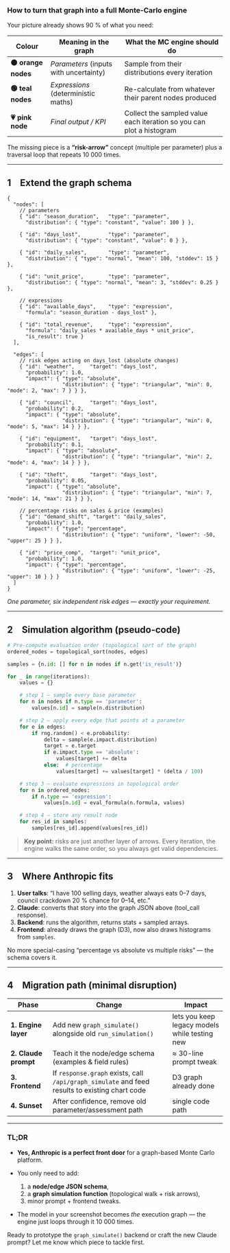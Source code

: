 ### How to turn **that graph** into a full Monte-Carlo engine

Your picture already shows 90 % of what you need:

| Colour              | Meaning in the graph                   | What the MC engine should do                                         |
| ------------------- | -------------------------------------- | -------------------------------------------------------------------- |
| **🟠 orange nodes** | *Parameters* (inputs with uncertainty) | Sample from their distributions every iteration                      |
| **🟢 teal nodes**   | *Expressions* (deterministic maths)    | Re-calculate from whatever their parent nodes produced               |
| **💗 pink node**    | *Final output / KPI*                   | Collect the sampled value each iteration so you can plot a histogram |

The missing piece is a **“risk-arrow”** concept (multiple per parameter) plus a traversal loop that repeats 10 000 times.

---

## 1 Extend the graph schema

```jsonc
{
  "nodes": [
    // parameters
    { "id": "season_duration",   "type": "parameter",
      "distribution": { "type": "constant", "value": 100 } },

    { "id": "days_lost",         "type": "parameter",
      "distribution": { "type": "constant", "value": 0 } },

    { "id": "daily_sales",       "type": "parameter",
      "distribution": { "type": "normal", "mean": 100, "stddev": 15 } },

    { "id": "unit_price",        "type": "parameter",
      "distribution": { "type": "normal", "mean": 3, "stddev": 0.25 } },

    // expressions
    { "id": "available_days",    "type": "expression",
      "formula": "season_duration - days_lost" },

    { "id": "total_revenue",     "type": "expression",
      "formula": "daily_sales * available_days * unit_price",
      "is_result": true }
  ],

  "edges": [
    // risk edges acting on days_lost (absolute changes)
    { "id": "weather",     "target": "days_lost",
      "probability": 1.0,
      "impact": { "type": "absolute",
                  "distribution": { "type": "triangular", "min": 0, "mode": 2, "max": 7 } } },

    { "id": "council",     "target": "days_lost",
      "probability": 0.2,
      "impact": { "type": "absolute",
                  "distribution": { "type": "triangular", "min": 0, "mode": 5, "max": 14 } } },

    { "id": "equipment",   "target": "days_lost",
      "probability": 0.1,
      "impact": { "type": "absolute",
                  "distribution": { "type": "triangular", "min": 2, "mode": 4, "max": 14 } } },

    { "id": "theft",       "target": "days_lost",
      "probability": 0.05,
      "impact": { "type": "absolute",
                  "distribution": { "type": "triangular", "min": 7, "mode": 14, "max": 21 } } },

    // percentage risks on sales & price (examples)
    { "id": "demand_shift", "target": "daily_sales",
      "probability": 1.0,
      "impact": { "type": "percentage",
                  "distribution": { "type": "uniform", "lower": -50, "upper": 25 } } },

    { "id": "price_comp",  "target": "unit_price",
      "probability": 1.0,
      "impact": { "type": "percentage",
                  "distribution": { "type": "uniform", "lower": -25, "upper": 10 } } }
  ]
}
```

*One parameter, six independent risk edges ― exactly your requirement.*

---

## 2 Simulation algorithm (pseudo-code)

```python
# Pre-compute evaluation order (topological sort of the graph)
ordered_nodes = topological_sort(nodes, edges)

samples = {n.id: [] for n in nodes if n.get('is_result')}

for _ in range(iterations):
    values = {}

    # step 1 – sample every base parameter
    for n in nodes if n.type == 'parameter':
        values[n.id] = sample(n.distribution)

    # step 2 – apply every edge that points at a parameter
    for e in edges:
        if rng.random() < e.probability:
            delta = sample(e.impact.distribution)
            target = e.target
            if e.impact.type == 'absolute':
                values[target] += delta
            else:  # percentage
                values[target] += values[target] * (delta / 100)

    # step 3 – evaluate expressions in topological order
    for n in ordered_nodes:
        if n.type == 'expression':
            values[n.id] = eval_formula(n.formula, values)

    # step 4 – store any result node
    for res_id in samples:
        samples[res_id].append(values[res_id])
```

> **Key point:** risks are just another layer of arrows.
> Every iteration, the engine walks the same order, so you always get valid dependencies.

---

## 3 Where Anthropic fits

1. **User talks**: “I have 100 selling days, weather always eats 0–7 days, council crackdown 20 % chance for 0–14, etc.”
2. **Claude**: converts that story into the graph JSON above (tool\_call response).
3. **Backend**: runs the algorithm, returns stats + sampled arrays.
4. **Frontend**: already draws the graph (D3), now also draws histograms from `samples`.

No more special-casing “percentage vs absolute vs multiple risks” — the schema covers it.

---

## 4 Migration path (minimal disruption)

| Phase                | Change                                                                                         | Impact                                        |
| -------------------- | ---------------------------------------------------------------------------------------------- | --------------------------------------------- |
| **1. Engine layer**  | Add new `graph_simulate()` alongside old `run_simulation()`                                    | lets you keep legacy models while testing new |
| **2. Claude prompt** | Teach it the node/edge schema (examples & field rules)                                         | ≈ 30-line prompt tweak                        |
| **3. Frontend**      | If `response.graph` exists, call `/api/graph_simulate` and feed results to existing chart code | D3 graph already done                         |
| **4. Sunset**        | After confidence, remove old parameter/assessment path                                         | single code path                              |

---

### TL;DR

* **Yes, Anthropic is a perfect front door** for a graph-based Monte Carlo platform.
* You only need to add:

  1. a **node/edge JSON schema**,
  2. a **graph simulation function** (topological walk + risk arrows),
  3. minor prompt + frontend tweaks.
* The model in your screenshot becomes *the* execution graph — the engine just loops through it 10 000 times.

Ready to prototype the `graph_simulate()` backend or craft the new Claude prompt? Let me know which piece to tackle first.
